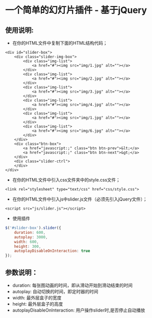 
# 一个简单的幻灯片插件 - 基于jQuery

## 使用说明:

- 在你的HTML文件中复制下面的HTML结构代码；

``` 
<div id="slider-box">
    <div class="slider-img-box">
        <div class="img-list">
            <a href="#"><img src="img/1.jpg" alt=""></a>
        </div>
        <div class="img-list">
            <a href="#"><img src="img/2.jpg" alt=""></a>
        </div>
        <div class="img-list">
            <a href="#"><img src="img/3.jpg" alt=""></a>
        </div>
        <div class="img-list">
            <a href="#"><img src="img/4.jpg" alt=""></a>
        </div>
        <div class="img-list">
            <a href="#"><img src="img/1.jpg" alt=""></a>
        </div>
        <div class="img-list">
            <a href="#"><img src="img/6.jpg" alt=""></a>
        </div>
    </div>
    <div class="btn-box">
        <a href="javascript:;" class="btn btn-prev">&lt;</a>
        <a href="javascript:;" class="btn btn-next">&gt;</a>
    </div>
    <div class="slider-ctrl">
    </div>
</div>
```

- 在你的HTML文件中引入css文件夹中的style.css文件；

```
<link rel="stylesheet" type="text/css" href="css/style.css">
```

- 在你的HTML文件中引入js中slider.js文件（必须先引入jQuery文件）；

```
<script src="js/slider.js"></script>
```

- 使用插件

```js
$('#slider-box').slider({
    duration: 600,
    autoplay: 3000,
    width: 600,
    height: 300,
    autoplayDisableOnInteraction: true
});
```

## 参数说明：

- duration: 每张图动画的时间，即从滑动开始到滑动结束的时间
- autoplay: 自动切换的时间，即定时器的时间
- width: 最外层盒子的宽度
- height: 最外层盒子的高度
- autoplayDisableOnInteraction: 用户操作slider时,是否停止自动播放